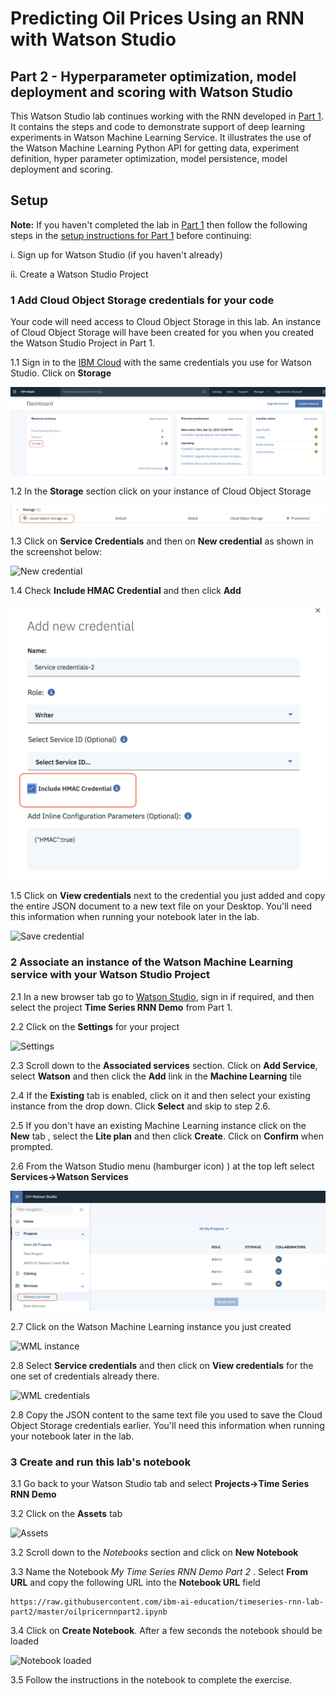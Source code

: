 #  Predicting Oil Prices Using an RNN with Watson Studio

## Part 2 - Hyperparameter optimization, model deployment and scoring with Watson Studio

This Watson Studio lab continues working with the RNN developed in  [Part 1](https://github.com/ibm-ai-education/timeseries-rnn-lab-part1). It contains the steps and code to demonstrate support of deep learning experiments in Watson Machine Learning Service. It illustrates the use of the Watson Machine Learning Python API for getting data, experiment definition, hyper parameter optimization, model persistence, model deployment and scoring.

## Setup

**Note:** If you haven't completed the lab in [Part 1](https://github.com/ibm-ai-education/timeseries-rnn-lab-part1) then follow the following steps in the [setup instructions for Part 1](https://github.com/ibm-ai-education/timeseries-rnn-lab-part1#setup) before continuing:

   i. Sign up for Watson Studio (if you haven't already)

   ii. Create a Watson Studio Project


### 1 Add Cloud Object Storage credentials for your code

Your code will need access to Cloud Object Storage in this lab. An instance of Cloud Object Storage will have been created for you when you created the Watson Studio Project in Part 1.

1.1 Sign in to the [IBM Cloud](https://cloud.ibm.com) with the same credentials you use for Watson Studio. Click on **Storage**

![Dashboard](images/ssV2.2.png)

1.2 In the **Storage** section click on your instance of Cloud Object Storage

![COS Instance](images/ssV2.4.png)


1.3 Click  on **Service Credentials** and then on **New credential** as shown in the screenshot below:

![New credential](images/ssV2.5.png)


1.4 Check **Include HMAC Credential** and then click **Add**

![Add new credential](images/ss3.1.png)


1.5 Click on **View credentials** next to the credential you just added and copy the entire JSON document to a new text file on your Desktop. You'll need this information when running your notebook later in the lab.

![Save credential](images/ss4.png)


### 2 Associate an instance of the Watson Machine Learning service  with your Watson Studio Project

2.1 In a new browser tab go to [Watson Studio](https://cloud.ibm.com/resources?search=watson%20studio), sign in if required, and then select the project **Time Series RNN Demo** from Part 1.


2.2 Click on the **Settings** for your project

![Settings](images/ss6.png)

2.3 Scroll down to the **Associated services** section. Click on **Add Service**, select **Watson** and then click the **Add** link in the **Machine Learning** tile

2.4 If the **Existing** tab is enabled, click on it and then select your existing instance from the drop down. Click **Select** and skip to step 2.6.

2.5 If you don't have an existing Machine Learning instance click on the **New** tab , select the **Lite plan** and then click **Create**. Click on **Confirm** when prompted.

2.6 From the Watson Studio menu (hamburger icon) ) at the top left select **Services->Watson Services**

![Watson Services](images/ssV2.6.png)

2.7 Click on the Watson Machine Learning instance you just created

![WML instance](images/ssV2.7.png)

2.8 Select **Service credentials** and then click on **View credentials** for the one set of credentials already there.

![WML credentials](images/ss9.png)


2.8 Copy the JSON content to the same text file you used to save the Cloud Object Storage credentials earlier. You'll need this information when running your notebook later in the lab.


### 3 Create and run this lab's notebook

3.1 Go back to your Watson Studio tab and select **Projects->Time Series RNN Demo**

3.2 Click on the **Assets** tab

![Assets](images/ss3.png)

3.2 Scroll down to the *Notebooks* section and click on **New Notebook**

3.3 Name the Notebook *My Time Series RNN Demo Part 2* . Select **From URL** and copy the following URL into the **Notebook URL** field

```
https://raw.githubusercontent.com/ibm-ai-education/timeseries-rnn-lab-part2/master/oilpricernnpart2.ipynb
```

3.4 Click on **Create Notebook**. After a few seconds the notebook should be loaded

![Notebook loaded](images/ss10.png)

3.5 Follow the instructions in the notebook to complete the exercise.

